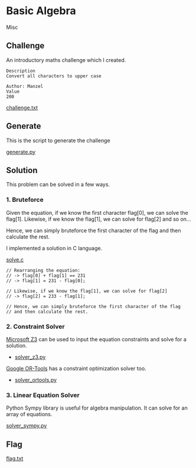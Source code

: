 # Basic Algebra
Misc

## Challenge 

An introductory maths challenge which I created.

	Description
	Convert all characters to upper case 

	Author: Manzel
	Value
	200

[challenge.txt](challenge.txt)

## Generate

This is the script to generate the challenge

[generate.py](generate.py)

## Solution

This problem can be solved in a few ways.

### 1. Bruteforce

Given the equation, if we know the first character flag[0], we can solve the flag[1]. Likewise, if we know the flag[1], we can solve for flag[2] and so on...

Hence, we can simply bruteforce the first character of the flag and then calculate the rest.

I implemented a solution in C language.

[solve.c](solve.c)

	// Rearranging the equation: 
	// -> flag[0] + flag[1] == 231
	// -> flag[1] = 231 - flag[0];

	// Likewise, if we know the flag[1], we can solve for flag[2]
	// -> flag[2] = 233 - flag[1];

	// Hence, we can simply bruteforce the first character of the flag
	// and then calculate the rest.

### 2. Constraint Solver

[Microsoft Z3](https://github.com/Z3Prover/z3) can be used to input the equation constraints and solve for a solution.

- [solver_z3.py](solver_z3.py)


[Google OR-Tools](https://developers.google.com/optimization/cp/cp_solver) has a constraint optimization solver too.

- [solver_ortools.py](solver_ortools.py)


### 3. Linear Equation Solver

Python Sympy library is useful for algebra manipulation. It can solve for an array of equations.

[solver_sympy.py](solver_sympy.py)

## Flag

[flag.txt](flag.txt)
